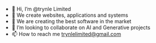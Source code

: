 - 👋 Hi, I’m @trynle Limited
- 👀 We create websites, applications and systems
- 🌱 We are creating the best software in the market
- 💞️ I’m looking to collaborate on AI and Generative projects
- 📫 How to reach me trynlelimited@gmail.com
